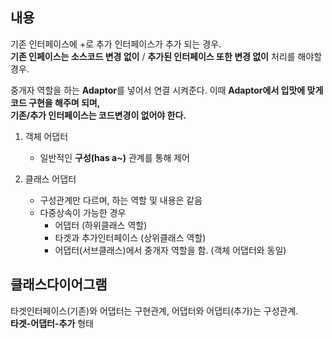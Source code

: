 ## 내용
기존 인터페이스에 +로 추가 인터페이스가 추가 되는 경우.  
**기존 인페이스는 소스코드 변경 없이** / **추가된 인터페이스 또한 변경 없이** 처리를 해야할 경우.

중개자 역할을 하는 **Adaptor**를 넣어서 연결 시켜준다. 이때 **Adaptor에서 입맛에 맞게 코드 구현을 해주며 되며,  
기존/추가 인터페이스는 코드변경이 없어야 한다.**


1. 객체 어댑터
    - 일반적인 **구성(has a~)** 관계를 통해 제어
    
2. 클래스 어댑터
    - 구성관계만 다르며, 하는 역할 및 내용은 같음
    - 다중상속이 가능한 경우
        - 어댑터 (하위클래스 역할)
        - 타겟과 추가인터페이스 (상위클래스 역할)
        - 어댑터(서브클래스)에서 중개자 역할을 함. (객체 어댑터와 동일) 
    
## 클래스다이어그램
타겟인터페이스(기존)와 어댑터는 구현관계, 어댑터와 어댑티(추가)는 구성관계.  
**타겟-어댑터-추가** 형태
